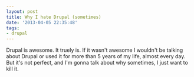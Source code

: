 ```yaml
---
layout: post
title: Why I hate Drupal (sometimes)
date: '2013-04-05 22:35:48'
tags:
- drupal
---
```


<p>Drupal is awesome. It truely is. If it wasn't awesome I wouldn't be talking about Drupal or used it for more than 5 years of my life, almost every day. But it's not perfect, and I'm gonna talk about why sometimes, I just want to kill it.</p><p>&nbsp;</p>